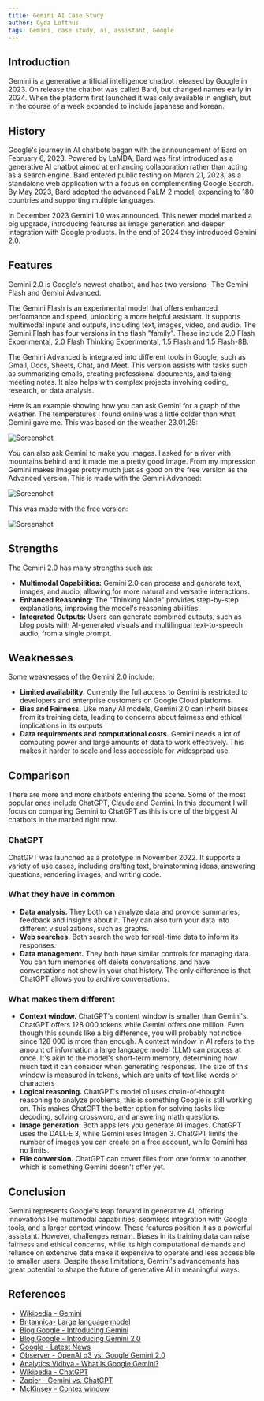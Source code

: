 ```yaml
---
title: Gemini AI Case Study
author: Gyda Lofthus
tags: Gemini, case study, ai, assistant, Google
---
```


## Introduction

Gemini is a generative artificial intelligence chatbot released by Google in 2023. On release the chatbot was called Bard, but changed names early in 2024. When the platform first launched it was only available in english, but in the course of a week expanded to include japanese and korean.

## History

Google's journey in AI chatbots began with the announcement of Bard on February 6, 2023. Powered by LaMDA, Bard was first introduced as a generative AI chatbot aimed at enhancing collaboration rather than acting as a search engine. Bard entered public testing on March 21, 2023, as a standalone web application with a focus on complementing Google Search. By May 2023, Bard adopted the advanced PaLM 2 model, expanding to 180 countries and supporting multiple languages.

In December 2023 Gemini 1.0 was announced. This newer model marked a big upgrade, introducing features as image generation and deeper integration with Google products. In the end of 2024 they introduced Gemini 2.0.

## Features

Gemini 2.0 is Google's newest chatbot, and has two versions- The Gemini Flash and Gemini Advanced.

The Gemini Flash is an experimental model that offers enhanced performance and speed, unlocking a more helpful assistant. It supports multimodal inputs and outputs, including text, images, video, and audio. The Gemini Flash has four versions in the flash "family". These include 2.0 Flash Experimental, 2.0 Flash Thinking Experimental, 1.5 Flash and 1.5 Flash-8B.

The Gemini Advanced is integrated into different tools in Google, such as Gmail, Docs, Sheets, Chat, and Meet. This version assists with tasks such as summarizing emails, creating professional documents, and taking meeting notes. It also helps with complex projects involving coding, research, or data analysis.

Here is an example showing how you can ask Gemini for a graph of the weather. The temperatures I found online was a little colder than what Gemini gave me. This was based on the weather 23.01.25:

![Screenshot](../../../assets/gemini/2025-01-23.png)

You can also ask Gemini to make you images. I asked for a river with mountains behind and it made me a pretty good image. From my impression Gemini makes images pretty much just as good on the free version as the Advanced version. This is made with the Gemini Advanced:

![Screenshot](../../../assets/gemini/Skjermbilde%202025-01-23%20112421.png)

This was made with the free version:

![Screenshot](../../../assets/gemini/3.png)

## Strengths

The Gemini 2.0 has many strengths such as:

- **Multimodal Capabilities:** Gemini 2.0 can process and generate text, images, and audio, allowing for more natural and versatile interactions.
- **Enhanced Reasoning:** The "Thinking Mode" provides step-by-step explanations, improving the model's reasoning abilities.
- **Integrated Outputs:** Users can generate combined outputs, such as blog posts with AI-generated visuals and multilingual text-to-speech audio, from a single prompt.

## Weaknesses

Some weaknesses of the Gemini 2.0 include:

- **Limited availability.** Currently the full access to Gemini is restricted to developers and enterprise customers on Google Cloud platforms.
- **Bias and Fairness.** Like many AI models, Gemini 2.0 can inherit biases from its training data, leading to concerns about fairness and ethical implications in its outputs
- **Data requirements and computational costs.** Gemini needs a lot of computing power and large amounts of data to work effectively. This makes it harder to scale and less accessible for widespread use.

## Comparison
There are more and more chatbots entering the scene. Some of the most popular ones include ChatGPT, Claude and Gemini. In this document I will focus on comparing Gemini to ChatGPT as this is one of the biggest AI chatbots in the marked right now.

### ChatGPT
ChatGPT was launched as a prototype in November 2022. It supports a variety of use cases, including drafting text, brainstorming ideas, answering questions, rendering images, and writing code.

### What they have in common
- **Data analysis.** They both can analyze data and provide summaries, feedback and insights about it. They can also turn your data into different visualizations, such as graphs.
- **Web searches.** Both search the web for real-time data to inform its responses. 
- **Data management.** They both have similar controls for managing data. You can turn memories off delete conversations, and have conversations not show in your chat history. The only difference is that ChatGPT allows you to archive conversations. 

### What makes them different
- **Context window.** ChatGPT's content window is smaller than Gemini's. ChatGPT offers 128 000 tokens while Gemini offers one million. Even though this sounds like a big difference, you will probably not notice since 128 000 is more than enough. A context window in AI refers to the amount of information a large language model (LLM) can process at once. It's akin to the model's short-term memory, determining how much text it can consider when generating responses. The size of this window is measured in tokens, which are units of text like words or characters
- **Logical reasoning.** ChatGPT's model o1 uses chain-of-thought reasoning to analyze problems, this is something Google is still working on. This makes ChatGPT the better option for solving tasks like decoding, solving crossword, and answering math questions. 
- **Image generation.** Both apps lets you generate AI images. ChatGPT uses the DALL·E 3, while Gemini uses Imagen 3. ChatGPT limits the number of images you can create on a free account, while Gemini has no limits.
- **File conversion.** ChatGPT can covert files from one format to another, which is something Gemini doesn't offer yet. 


## Conclusion
Gemini represents Google's leap forward in generative AI, offering innovations like multimodal capabilities, seamless integration with Google tools, and a larger context window. These features position it as a powerful assistant. However, challenges remain. Biases in its training data can raise fairness and ethical concerns, while its high computational demands and reliance on extensive data make it expensive to operate and less accessible to smaller users. Despite these limitations, Gemini's advancements has great potential to shape the future of generative AI in meaningful ways.


## References

- [Wikipedia - Gemini](<https://en.wikipedia.org/wiki/Gemini_(chatbot)#History>)
- [Britannica- Large language model](https://www.britannica.com/topic/large-language-model)
- [Blog Google - Introducing Gemini](https://blog.google/technology/ai/google-gemini-ai/?utm_source=chatgpt.com#sundar-note)
- [Blog Google - Introducing Gemini 2.0](https://blog.google/technology/google-deepmind/google-gemini-ai-update-december-2024/?utm_source=chatgpt.com#ceo-message)
- [Google - Latest News](https://blog.google/feed/google-workspace-generative-ai-features/?utm_source=chatgpt.com)
- [Observer - OpenAI o3 vs. Google Gemini 2.0](https://observer.com/2025/01/openai-google-gemini-agi/?utm_source=chatgpt.com)
- [Analytics Vidhya - What is Google Gemini?](https://www.analyticsvidhya.com/blog/2023/12/what-is-google-gemini-features-usage-and-limitations/?utm_source=chatgpt.com#h-google-gemini-limitations)
- [Wikipedia - ChatGPT](https://no.wikipedia.org/wiki/ChatGPT)
- [Zapier - Gemini vs. ChatGPT](https://zapier.com/blog/gemini-vs-chatgpt/)
- [McKinsey - Contex window](https://www.mckinsey.com/featured-insights/mckinsey-explainers/what-is-a-context-window?utm_source=chatgpt.com)
